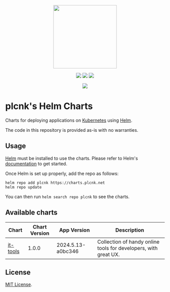 <p align="center">
    <img width="200px" height=auto src="https://helm.sh/img/helm.svg" />
</p>

<p align="center">
    <a href="https://github.com/minicloudlabs/helm-charts/blob/main/LICENSE"><img src="https://img.shields.io/github/license/minicloudlabs/helm-charts" /></a>
    <a href="https://artifacthub.io/packages/search?repo=plcnk"><img src="https://img.shields.io/endpoint?url=https://artifacthub.io/badge/repository/plcnk" /></a>
    <a href="https://github.com/plcnk/charts/actions/workflows/release.yaml"><img src="https://github.com/plcnk/charts/actions/workflows/release.yaml/badge.svg" /></a>
</p>

<p align="center">
    <img src="https://img.shields.io/github/v/release/plcnk/charts?filter=it-tools-*" />
</p>

# plcnk's Helm Charts

Charts for deploying applications on [Kubernetes](https://kubernetes.io/) using [Helm](https://helm.sh/).

The code in this repository is provided as-is with no warranties.

## Usage

[Helm](https://helm.sh) must be installed to use the charts.
Please refer to Helm's [documentation](https://helm.sh/docs/) to get started.

Once Helm is set up properly, add the repo as follows:

```console
helm repo add plcnk https://charts.plcnk.net
helm repo update
```

You can then run `helm search repo plcnk` to see the charts.

## Available charts

| Chart                                                                 | Chart Version | App Version       | Description                                                     |
| --------------------------------------------------------------------- | ------------- | ----------------- | --------------------------------------------------------------- |
| [it-tools](https://github.com/plcnk/charts/tree/main/charts/it-tools) | 1.0.0         | 2024.5.13-a0bc346 | Collection of handy online tools for developers, with great UX. |

## License

[MIT License](https://github.com/plcnk/charts/blob/master/LICENSE).
